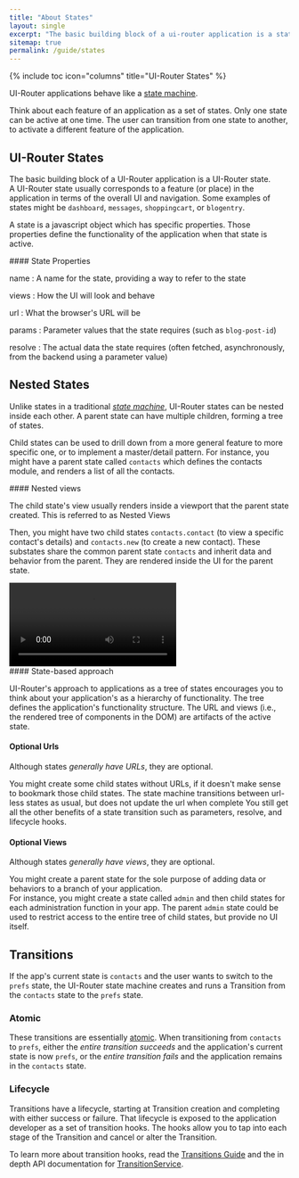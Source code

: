 ```yaml
---
title: "About States"
layout: single
excerpt: "The basic building block of a ui-router application is a state."
sitemap: true
permalink: /guide/states
---
```


{% include toc icon="columns" title="UI-Router States" %}

UI-Router applications behave like a [state machine](https://en.wikipedia.org/wiki/state_machine).

Think about each feature of an application as a set of states.
Only one state can be active at one time.
The user can transition from one state to another, to activate a different feature of the application.

## UI-Router States

The basic building block of a UI-Router application is a UI-Router state.  
A UI-Router state usually corresponds to a feature (or place) in the application in terms of the overall UI and navigation. 
Some examples of states might be `dashboard`, `messages`, `shoppingcart`, or `blogentry`. 

A state is a javascript object which has specific properties.
Those properties define the functionality of the application when that state is active.

<div class="notice--info" markdown="1">
#### State Properties

name
:   A name for the state, providing a way to refer to the state

views
:   How the UI will look and behave

url
:   What the browser's URL will be

params
:   Parameter values that the state requires (such as `blog-post-id`)

resolve
:   The actual data the state requires (often fetched, asynchronously, from the backend using a parameter value)
</div>


## Nested States

Unlike states in a traditional [*state machine*](https://en.wikipedia.org/wiki/state_machine),  UI-Router 
states can be nested inside each other.  A parent state can have multiple children, forming a tree of states.  

Child states can be used to drill down from a more general feature to more specific one, or to implement
a master/detail pattern.  For instance, you might have a parent state called `contacts` which defines
the contacts module, and renders a list of all the contacts. 

<div class="notice--info" markdown="1">
#### Nested views

The child state's view usually renders inside a viewport that the parent state created.
This is referred to as Nested Views
</div>

Then, you might have two child states `contacts.contact` (to view a specific contact's details) 
and `contacts.new` (to create a new contact). These substates share the common parent state 
`contacts` and inherit data and behavior from the parent.  They are rendered inside the UI for the
parent state.

<video controls="controls" autoplay loop>
  <source src="/assets/about/contacts_states.mov.mp4" type="video/mp4">
  <source src="/assets/about/contacts_states.mov.webm" type="video/webm">
</video>

<div class="notice--info" markdown="1">
#### State-based approach

UI-Router's approach to applications as a tree of states encourages you to think about your application's as a hierarchy of functionality.
The tree defines the application's functionality structure.
The URL and views (i.e., the rendered tree of components in the DOM) are artifacts of the active state.

#### Optional Urls

Although states _generally have URLs_, they are optional.

You might create some child states without URLs, if it doesn't make sense to bookmark those child states.
The state machine transitions between url-less states as usual, but does not update the url when complete
You still get all the other benefits of a state transition such as parameters, resolve, and lifecycle hooks.

#### Optional Views

Although states _generally have views_, they are optional.

You might create a parent state for the sole purpose of adding data or behaviors to a branch of your application.  
For instance, you might create a state called `admin` and then child states for each administration function in your app.
The parent `admin` state could be used to restrict access to the entire tree of child states, but provide no UI itself.
</div>


## Transitions

If the app's current state is `contacts` and the user wants to switch to the `prefs` state, 
the UI-Router state machine creates and runs a Transition from the `contacts` state to the `prefs` state.

### Atomic 

These transitions are essentially [atomic](https://en.wikipedia.org/wiki/Atomicity_(database_systems)).
When transitioning from `contacts` to `prefs`, either the *entire transition succeeds* and the application's 
current state is now `prefs`, or the *entire transition fails* and the application remains in the `contacts` state.

### Lifecycle

Transitions have a lifecycle, starting at Transition creation and completing with either success or failure.
That lifecycle is exposed to the application developer as a set of transition hooks.
The hooks allow you to tap into each stage of the Transition and cancel or alter the Transition.

To learn more about transition hooks, read the [Transitions Guide](transitions) and the in depth API documentation for 
[TransitionService](/docs/latest/classes/transition.transitionservice.html).

